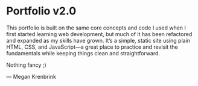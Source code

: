 # Portfolio v2.0

This portfolio is built on the same core concepts and code I used when I first started learning web development, but much of it has been refactored and expanded as my skills have grown. It’s a simple, static site using plain HTML, CSS, and JavaScript—a great place to practice and revisit the fundamentals while keeping things clean and straightforward.

Nothing fancy &#59;&#41;

— Megan Krenbrink

<br>
